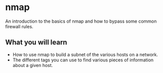 # nmap
An introduction to the basics of nmap and how to bypass some common firewall rules.

## What you will learn 
* How to use nmap to build a subnet of the various hosts on a network.
* The different tags you can use to find various pieces of information about
    a given host.
